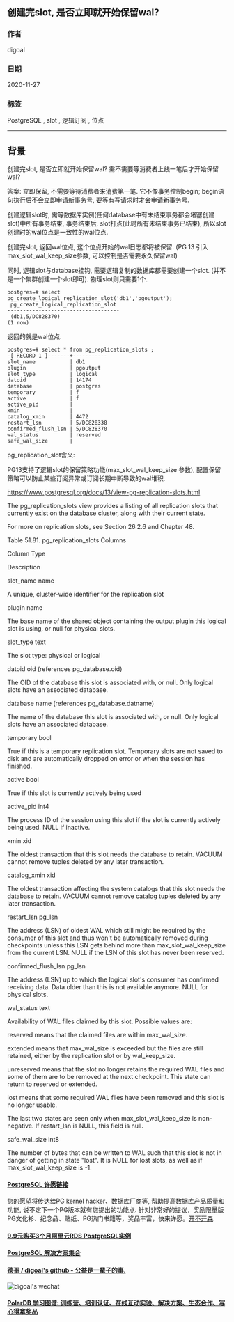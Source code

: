 ## 创建完slot, 是否立即就开始保留wal?    
      
### 作者      
digoal     
      
### 日期      
2020-11-27      
      
### 标签      
PostgreSQL , slot , 逻辑订阅 , 位点          
      
----      
      
## 背景    
创建完slot, 是否立即就开始保留wal? 需不需要等消费者上线一笔后才开始保留wal?  
  
答案: 立即保留, 不需要等待消费者来消费第一笔.   它不像事务控制begin; begin语句执行后不会立即申请新事务号, 要等有写请求时才会申请新事务号.      
  
创建逻辑slot时, 需等数据库实例(任何database中有未结束事务都会堵塞创建slot)中所有事务结束, 事务结束后, slot打点(此时所有未结束事务已结束), 所以slot创建时的wal位点是一致性的wal位点.   
  
创建完slot, 返回wal位点, 这个位点开始的wal日志都将被保留. (PG  13 引入max_slot_wal_keep_size参数, 可以控制是否需要永久保留wal)  
  
同时, 逻辑slot与database挂钩, 需要逻辑复制的数据库都需要创建一个slot. (并不是一个集群创建一个slot即可).  物理slot则只需要1个.    
  
```  
postgres=# select pg_create_logical_replication_slot('db1','pgoutput');  
 pg_create_logical_replication_slot   
------------------------------------  
 (db1,5/DC828370)  
(1 row)  
```  
  
返回的就是wal位点.   
  
```  
postgres=# select * from pg_replication_slots ;  
-[ RECORD 1 ]-------+-----------  
slot_name           | db1  
plugin              | pgoutput  
slot_type           | logical  
datoid              | 14174  
database            | postgres  
temporary           | f  
active              | f  
active_pid          |   
xmin                |   
catalog_xmin        | 4472  
restart_lsn         | 5/DC828338  
confirmed_flush_lsn | 5/DC828370  
wal_status          | reserved  
safe_wal_size       |   
```  
  
pg_replication_slot含义:   
  
PG13支持了逻辑slot的保留策略功能(max_slot_wal_keep_size 参数), 配置保留策略可以防止某些订阅异常或订阅长期中断导致的wal堆积.   
  
  
  
https://www.postgresql.org/docs/13/view-pg-replication-slots.html  
  
The pg_replication_slots view provides a listing of all replication slots that currently exist on the database cluster, along with their current state.  
  
For more on replication slots, see Section 26.2.6 and Chapter 48.  
  
Table 51.81. pg_replication_slots Columns  
  
Column Type  
  
Description  
  
slot_name name  
  
A unique, cluster-wide identifier for the replication slot  
  
plugin name  
  
The base name of the shared object containing the output plugin this logical slot is using, or null for physical slots.  
  
slot_type text  
  
The slot type: physical or logical  
  
datoid oid (references pg_database.oid)  
  
The OID of the database this slot is associated with, or null. Only logical slots have an associated database.  
  
database name (references pg_database.datname)  
  
The name of the database this slot is associated with, or null. Only logical slots have an associated database.  
  
temporary bool  
  
True if this is a temporary replication slot. Temporary slots are not saved to disk and are automatically dropped on error or when the session has finished.  
  
active bool  
  
True if this slot is currently actively being used  
  
active_pid int4  
  
The process ID of the session using this slot if the slot is currently actively being used. NULL if inactive.  
  
xmin xid  
  
The oldest transaction that this slot needs the database to retain. VACUUM cannot remove tuples deleted by any later transaction.  
  
catalog_xmin xid  
  
The oldest transaction affecting the system catalogs that this slot needs the database to retain. VACUUM cannot remove catalog tuples deleted by any later transaction.  
  
restart_lsn pg_lsn  
  
The address (LSN) of oldest WAL which still might be required by the consumer of this slot and thus won't be automatically removed during checkpoints unless this LSN gets behind more than max_slot_wal_keep_size from the current LSN. NULL if the LSN of this slot has never been reserved.  
  
confirmed_flush_lsn pg_lsn  
  
The address (LSN) up to which the logical slot's consumer has confirmed receiving data. Data older than this is not available anymore. NULL for physical slots.  
  
wal_status text  
  
Availability of WAL files claimed by this slot. Possible values are:  
  
reserved means that the claimed files are within max_wal_size.  
  
extended means that max_wal_size is exceeded but the files are still retained, either by the replication slot or by wal_keep_size.  
  
unreserved means that the slot no longer retains the required WAL files and some of them are to be removed at the next checkpoint. This state can return to reserved or extended.  
  
lost means that some required WAL files have been removed and this slot is no longer usable.  
  
The last two states are seen only when max_slot_wal_keep_size is non-negative. If restart_lsn is NULL, this field is null.  
  
safe_wal_size int8  
  
The number of bytes that can be written to WAL such that this slot is not in danger of getting in state "lost". It is NULL for lost slots, as well as if max_slot_wal_keep_size is -1.  
   
  
#### [PostgreSQL 许愿链接](https://github.com/digoal/blog/issues/76 "269ac3d1c492e938c0191101c7238216")
您的愿望将传达给PG kernel hacker、数据库厂商等, 帮助提高数据库产品质量和功能, 说不定下一个PG版本就有您提出的功能点. 针对非常好的提议，奖励限量版PG文化衫、纪念品、贴纸、PG热门书籍等，奖品丰富，快来许愿。[开不开森](https://github.com/digoal/blog/issues/76 "269ac3d1c492e938c0191101c7238216").  
  
  
#### [9.9元购买3个月阿里云RDS PostgreSQL实例](https://www.aliyun.com/database/postgresqlactivity "57258f76c37864c6e6d23383d05714ea")
  
  
#### [PostgreSQL 解决方案集合](https://yq.aliyun.com/topic/118 "40cff096e9ed7122c512b35d8561d9c8")
  
  
#### [德哥 / digoal's github - 公益是一辈子的事.](https://github.com/digoal/blog/blob/master/README.md "22709685feb7cab07d30f30387f0a9ae")
  
  
![digoal's wechat](../pic/digoal_weixin.jpg "f7ad92eeba24523fd47a6e1a0e691b59")
  
  
#### [PolarDB 学习图谱: 训练营、培训认证、在线互动实验、解决方案、生态合作、写心得拿奖品](https://www.aliyun.com/database/openpolardb/activity "8642f60e04ed0c814bf9cb9677976bd4")
  
